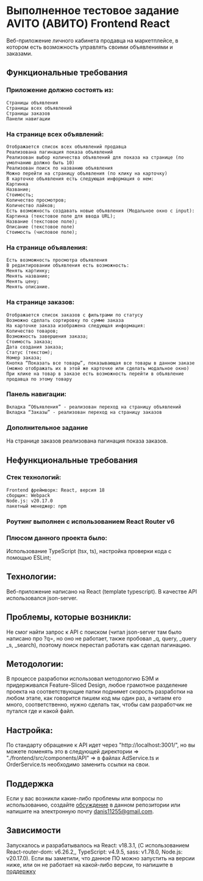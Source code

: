 # Выполненное тестовое задание AVITO (АВИТО) Frontend React

Веб-приложение личного кабинета продавца на маркетплейсе, в котором есть возможность управлять своими объявлениями и заказами.

## Функциональные требования

### Приложение должно состоять из:

    Страницы объявления
    Страницы всех объявлений
    Страницы заказов
    Панели навигации

### На странице всех объявлений:

    Отображается список всех объявлений продавца
    Реализована пагинация показа объявлений
    Реализован выбор количества объявлений для показа на странице (по умолчанию должно быть 10)
    Реализован поиск по названию объявления
    Можно перейти на страницу объявления (по клику на карточку)
    В карточке объявления есть следующая информация о нем:
    Картинка
    Название;
    Стоимость;
    Количество просмотров;
    Количество лайков;
    Есть возможность создавать новые объявления (Модальное окно с input):
    Картинка (текстовое поле для ввода URL);
    Название (текстовое поле);
    Описание (текстовое поле)
    Стоимость (числовое поле);

### На странице объявления:

    Есть возможность просмотра объявления
    В редактировании объявления есть возможность:
    Менять картинку;
    Менять название;
    Менять цену;
    Менять описание.

### На странице заказов:

    Отображается список заказов с фильтрами по статусу
    Возможно сделать сортировку по сумме заказа
    На карточке заказа изображена следующая информация:
    Количество товаров;
    Возможность завершения заказа;
    Стоимость заказа;
    Дата создания заказа;
    Статус (текстом);
    Номер заказа;
    Кнопка “Показать все товары”, показывающая все товары в данном заказе (можно отображать их в этой же карточке или сделать модальное окно)
    При клике на товар в заказе есть возможность перейти в объявление продавца по этому товару

### Панель навигации:

    Вкладка “Объявления” - реализован переход на страницу объявлений
    Вкладка “Заказы” - реализован переход на страницу заказов

### Дополнительное задание

На странице заказов реализована пагинация показа заказов.

## Нефункциональные требования

### Стек технологий:

    Frontend фреймворк: React, версия 18
    сборщик: Webpack
    Node.js: v20.17.0
    пакетный менеджер: npm

### Роутинг выполнен с использованием React Router v6

### Плюсом данного проекта было:

Использование TypeScript (tsx, ts), настройка проверки кода с помощью ESLint;

## Технологии:

Веб-приложение написано на React (template typescript). В качестве API использовался json-server.

## Проблемы, которые возникли:

Не смог найти запрос к API с поиском (читал json-server там было написано про ?q=, но оно не работает, также пробовал \_q, query, \_query \_s, \_search), поэтому поиск перестал работать как сделал пагинацию.

## Методологии:

В процессе разработки использовал методологию БЭМ и придерживался Feature-Sliced Design, любое грамотное разделение проекта на соответствующие папки поднимет скорость разработки на любом этапе, как говорится пишем код мы один раз, а читаем его много, соответственно, нужно сделать так, чтобы сам разработчик не путался где и какой файл.

## Настройка:

По стандарту обращение к API идет через "http://localhost:3001/", но вы можете поменять это в следующей директории => "./frontend/src/components/API" => в файлах AdService.ts и OrderService.ts необходимо заменить ссылки на свои.

## Поддержка

Если у вас возникли какие-либо проблемы или вопросы по использованию, создайте [обсуждение](https://github.com/dians1s/PersonalCabinetAdds/issues/new/choose) в данном репозитории или напишите на электронную почту <danis11255@gmail.com>.

## Зависимости

Запускалось и разрабатывалось на React: v18.3.1, (С использованием React-router-dom: v6.26.2,, TypeScript: v4.9.5, sass: v1.78.0, Node.js: v20.17.0). Если вы заметили, что данное ПО можно запустить на версии ниже, или он не работает на какой-либо версии, то напишите в [поддержку](https://github.com/dians1s/PersonalCabinetAdds#поддержка)
